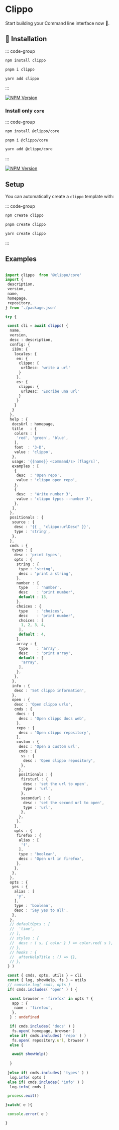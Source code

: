 # Clippo

Start building your Command line interface now 🌈.

<!--@include: ../../partials/beta.md-->
<!--@include: ../../partials/coming-soon.md-->

## 🔑 Installation

::: code-group

```bash [npm]
npm install clippo
```

```bash [pnpm]
pnpm i clippo
```

```bash [yarn]
yarn add clippo
```

:::

[![NPM Version](https://img.shields.io/npm/v/clippo?style=for-the-badge&color=yellow)](https://www.npmjs.com/package/clippo)

### Install only `core`

::: code-group

```bash [npm]
npm install @clippo/core
```

```bash [pnpm]
pnpm i @clippo/core
```

```bash [yarn]
yarn add @clippo/core
```

:::

[![NPM Version](https://img.shields.io/npm/v/%40clippo%2Fcore?style=for-the-badge&color=yellow)](https://www.npmjs.com/package/@clippo/core)

## Setup

You can automatically create a `clippo` template with:

::: code-group

```bash [npm]
npm create clippo
```

```bash [pnpm]
pnpm create clippo
```

```bash [yarn]
yarn create clippo
```

:::

## Examples

```ts

import clippo  from '@clippo/core'
import {
 description, 
 version, 
 name, 
 homepage, 
 repository,
} from './package.json'

try {

 const cli = await clippo( {
  name,
  version,
  desc : description,
  config: {
   i18n: {
    locales: {
     en: {
      clippo: {
       urlDesc: 'write a url'
      }
     },
     es: {
      clippo: {
       urlDesc: 'Escribe una url'
      }
     }
    }
   }
  },
  help : {
   docsUrl : homepage,
   title   : {
    colors : [
     'red', 'green', 'blue',
    ],
    font  : '3-D',
    value : 'clippo',
   },
   usage: '{{name}} <command/s> [flag/s]',
   examples : [
    {
     desc  : 'Open repo',
     value : 'clippo open repo',
    },
    {
     desc  : 'Write number 3',
     value : 'clippo types --number 3',
    }, 
   ],
  },
  positionals : {
   source : { 
    desc : '{{ _ "clippo:urlDesc" }}',
    type : 'string',
   },
  },
  cmds : { 
   types : {
    desc : 'print types',
    opts : {
     string : {
      type : 'string',
      desc : 'print a string',
     },
     number : {
      type    : 'number',
      desc    : 'print number',
      default : 13,
     },
     choices : {
      type    : 'choices',
      desc    : 'print number',
      choices : [
       1, 2, 3, 4,
      ],
      default : 4,
     },
     array : {
      type    : 'array',
      desc    : 'print array',
      default : [
       'array', 
      ],
     },
    },
   },
   info : {
    desc : 'Set clippo information',
   },
   open : {
    desc : 'Open clippo urls',
    cmds : {
     docs : {
      desc : 'Open clippo docs web',
     },
     repo : {
      desc : 'Open clippo repository',
     },
     custom : {
      desc : 'Open a custom url',
      cmds : {
       ss : {
        desc : 'Open clippo repository',
       },
      },
      positionals : {
       firsturl : {
        desc : 'set the url to open',
        type : 'url',
       },
       secondurl : {
        desc : 'set the second url to open',
        type : 'url',
       },
      },
     },
    },
    opts : {
     firefox : {
      alias : [
       'f', 
      ],
      type : 'boolean',
      desc : 'Open url in firefox',
     },
    },
   },
  },
  opts : {
   yes : {
    alias : [
     'y',
    ],
    type : 'boolean',
    desc : 'Say yes to all',
   },
  },
  // defaultOpts : [
  //  'time',
  // ],
  // styles : {
  //  desc : ( s, { color } ) => color.red( s ),
  // },
  // hooks : {
  //  afterHelpTitle : () => {},
  // },
 } )

 const { cmds, opts, utils } = cli
 const { log, showHelp, fs } = utils
 // console.log( cmds, opts )
 if( cmds.includes( 'open' ) ) {

  const browser = 'firefox' in opts ? {
   app : {
    name : 'firefox',
   },
  } : undefined

  if( cmds.includes( 'docs' ) )
   fs.open( homepage, browser )
  else if( cmds.includes( 'repo' ) )
   fs.open( repository.url, browser )
  else {

   await showHelp()
   
  }
  
 }else if( cmds.includes( 'types' ) )
  log.info( opts )
 else if( cmds.includes( 'info' ) ) 
  log.info( cmds )

 process.exit()

}catch( e ){

 console.error( e )

}

```
